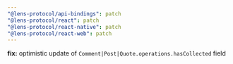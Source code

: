 ```yaml
---
"@lens-protocol/api-bindings": patch
"@lens-protocol/react": patch
"@lens-protocol/react-native": patch
"@lens-protocol/react-web": patch
---
```


**fix:** optimistic update of `Comment|Post|Quote.operations.hasCollected` field

